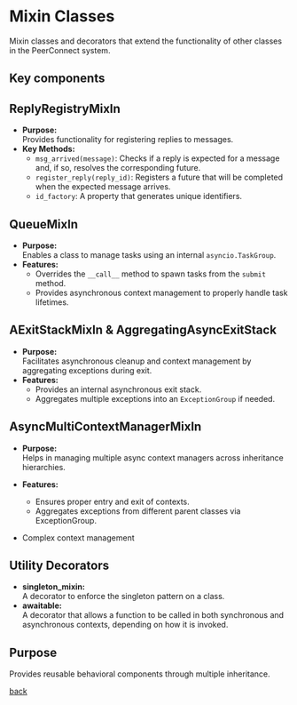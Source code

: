 # Mixin Classes

Mixin classes and decorators that extend the functionality of other classes in the PeerConnect system.

## Key components

## ReplyRegistryMixIn

- **Purpose:**  
  Provides functionality for registering replies to messages.  
- **Key Methods:**  
  - `msg_arrived(message)`: Checks if a reply is expected for a message and, if so, resolves the corresponding future.
  - `register_reply(reply_id)`: Registers a future that will be completed when the expected message arrives.
  - `id_factory`: A property that generates unique identifiers.

## QueueMixIn

- **Purpose:**  
  Enables a class to manage tasks using an internal `asyncio.TaskGroup`.  
- **Features:**  
  - Overrides the `__call__` method to spawn tasks from the `submit` method.
  - Provides asynchronous context management to properly handle task lifetimes.

## AExitStackMixIn & AggregatingAsyncExitStack

- **Purpose:**  
  Facilitates asynchronous cleanup and context management by aggregating exceptions during exit.
- **Features:**  
  - Provides an internal asynchronous exit stack.
  - Aggregates multiple exceptions into an `ExceptionGroup` if needed.

## AsyncMultiContextManagerMixIn

- **Purpose:**  
  Helps in managing multiple async context managers across inheritance hierarchies.

- **Features:**  
  - Ensures proper entry and exit of contexts.
  - Aggregates exceptions from different parent classes via ExceptionGroup.

- Complex context management

## Utility Decorators

- **singleton_mixin:**  
  A decorator to enforce the singleton pattern on a class.
- **awaitable:**  
  A decorator that allows a function to be called in both synchronous and asynchronous contexts, depending on how it is invoked.

## Purpose

Provides reusable behavioral components through multiple inheritance.

[back](/src_docs/avails)
